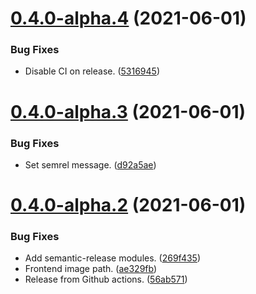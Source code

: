 # [0.4.0-alpha.4](https://github.com/SocialGouv/domifa/compare/v0.4.0-alpha.3...v0.4.0-alpha.4) (2021-06-01)


### Bug Fixes

* Disable CI on release. ([5316945](https://github.com/SocialGouv/domifa/commit/5316945869b447d4221914a078383fdf5b7fc031))

# [0.4.0-alpha.3](https://github.com/SocialGouv/domifa/compare/v0.4.0-alpha.2...v0.4.0-alpha.3) (2021-06-01)


### Bug Fixes

* Set semrel message. ([d92a5ae](https://github.com/SocialGouv/domifa/commit/d92a5aece104cfb3d08729a6819102fa80974c2c))

# [0.4.0-alpha.2](https://github.com/SocialGouv/domifa/compare/v0.4.0-alpha.1...v0.4.0-alpha.2) (2021-06-01)


### Bug Fixes

* Add semantic-release modules. ([269f435](https://github.com/SocialGouv/domifa/commit/269f4352f69c0a87706e163aae0560ee927efd12))
* Frontend image path. ([ae329fb](https://github.com/SocialGouv/domifa/commit/ae329fbfa03c0cf65b3413b6d023864a1ad64891))
* Release from Github actions. ([56ab571](https://github.com/SocialGouv/domifa/commit/56ab5712c1dd500972bd8581839d9497cfa004e6))
